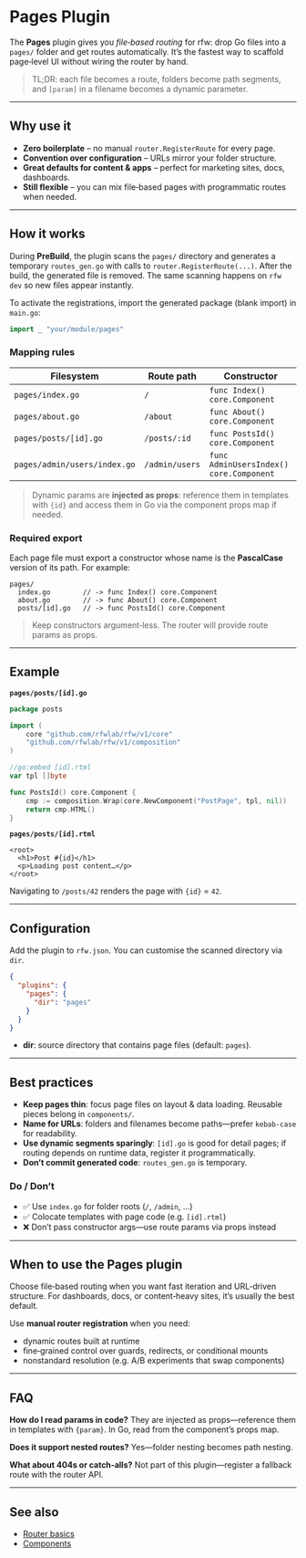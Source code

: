 # Pages Plugin

The **Pages** plugin gives you *file‑based routing* for rfw: drop Go files into a `pages/` folder and get routes automatically. It’s the fastest way to scaffold page‑level UI without wiring the router by hand.

> TL;DR: each file becomes a route, folders become path segments, and `[param]` in a filename becomes a dynamic parameter.

---

## Why use it

* **Zero boilerplate** – no manual `router.RegisterRoute` for every page.
* **Convention over configuration** – URLs mirror your folder structure.
* **Great defaults for content & apps** – perfect for marketing sites, docs, dashboards.
* **Still flexible** – you can mix file‑based pages with programmatic routes when needed.

---

## How it works

During **PreBuild**, the plugin scans the `pages/` directory and generates a temporary `routes_gen.go` with calls to `router.RegisterRoute(...)`. After the build, the generated file is removed. The same scanning happens on `rfw dev` so new files appear instantly.

To activate the registrations, import the generated package (blank import) in `main.go`:

```go
import _ "your/module/pages"
```

### Mapping rules

| Filesystem                   | Route path     | Constructor                             |
| ---------------------------- | -------------- | --------------------------------------- |
| `pages/index.go`             | `/`            | `func Index() core.Component`           |
| `pages/about.go`             | `/about`       | `func About() core.Component`           |
| `pages/posts/[id].go`        | `/posts/:id`   | `func PostsId() core.Component`         |
| `pages/admin/users/index.go` | `/admin/users` | `func AdminUsersIndex() core.Component` |

> Dynamic params are **injected as props**: reference them in templates with `{id}` and access them in Go via the component props map if needed.

### Required export

Each page file must export a constructor whose name is the **PascalCase** version of its path. For example:

```
pages/
  index.go        // -> func Index() core.Component
  about.go        // -> func About() core.Component
  posts/[id].go   // -> func PostsId() core.Component
```

> Keep constructors argument‑less. The router will provide route params as props.

---

## Example

**`pages/posts/[id].go`**

```go
package posts

import (
    core "github.com/rfwlab/rfw/v1/core"
    "github.com/rfwlab/rfw/v1/composition"
)

//go:embed [id].rtml
var tpl []byte

func PostsId() core.Component {
    cmp := composition.Wrap(core.NewComponent("PostPage", tpl, nil))
    return cmp.HTML()
}
```

**`pages/posts/[id].rtml`**

```rtml
<root>
  <h1>Post #{id}</h1>
  <p>Loading post content…</p>
</root>
```

Navigating to `/posts/42` renders the page with `{id}` = `42`.

---

## Configuration

Add the plugin to `rfw.json`. You can customise the scanned directory via `dir`.

```json
{
  "plugins": {
    "pages": {
      "dir": "pages"
    }
  }
}
```

* **dir**: source directory that contains page files (default: `pages`).

---

## Best practices

* **Keep pages thin**: focus page files on layout & data loading. Reusable pieces belong in `components/`.
* **Name for URLs**: folders and filenames become paths—prefer `kebab-case` for readability.
* **Use dynamic segments sparingly**: `[id].go` is good for detail pages; if routing depends on runtime data, register it programmatically.
* **Don’t commit generated code**: `routes_gen.go` is temporary.

### Do / Don’t

* ✅ Use `index.go` for folder roots (`/`, `/admin`, …)
* ✅ Colocate templates with page code (e.g. `[id].rtml`)
* ❌ Don’t pass constructor args—use route params via props instead

---

## When to use the Pages plugin

Choose file‑based routing when you want fast iteration and URL‑driven structure. For dashboards, docs, or content‑heavy sites, it’s usually the best default.

Use **manual router registration** when you need:

* dynamic routes built at runtime
* fine‑grained control over guards, redirects, or conditional mounts
* nonstandard resolution (e.g. A/B experiments that swap components)

---

## FAQ

**How do I read params in code?**  They are injected as props—reference them in templates with `{param}`. In Go, read from the component’s props map.

**Does it support nested routes?**  Yes—folder nesting becomes path nesting.

**What about 404s or catch‑alls?**  Not part of this plugin—register a fallback route with the router API.

---

## See also

* [Router basics](/docs/essentials/routing)
* [Components](/docs/essentials/components-basics)
